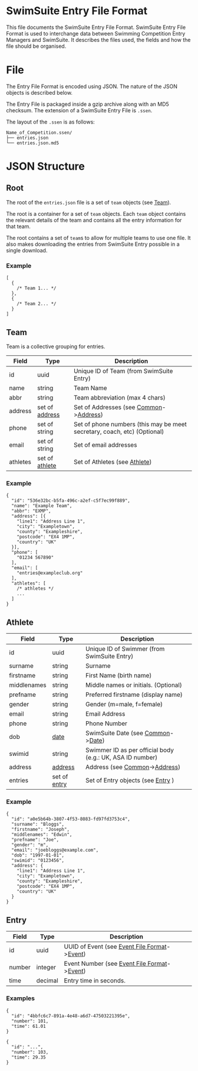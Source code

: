 # SwimSuite Entry File Format

This file documents the SwimSuite Entry File Format. SwimSuite Entry File Format is used to interchange data between Swimming Competition Entry Managers and SwimSuite. It describes the files used, the fields and how the file should be organised.

# File

The Entry File Format is encoded using JSON. The nature of the JSON objects is described below.

The Entry File is packaged inside a gzip archive along with an MD5 checksum. The extension of a SwimSuite Entry File is `.ssen`.

The layout of the `.ssen` is as follows:

```
Name_of_Competition.ssen/
├── entries.json
└── entries.json.md5
```

# JSON Structure

## Root

The root of the `entries.json` file is a set of `team` objects (see [Team](#team)).

The root is a container for a set of `team` objects. Each `team` object contains the relevant details of the team and contains all the entry information for that team.

The root contains a set of `team`s to allow for multiple teams to use one file. It also makes downloading the entries from SwimSuite Entry possible in a single download.

### Example

```
[
  {
    /* Team 1... */
  },
  {
    /* Team 2... */
  }
]
```

## Team

Team is a collective grouping for entries.

Field    | Type                                | Description
-------- | ----------------------------------- | -------------------------------------------------------------------------
id       | uuid                                | Unique ID of Team (from SwimSuite Entry)                                  |
name     | string                              | Team Name                                                                 |
abbr     | string                              | Team abbreviation (max 4 chars)                                           |
address  | set of [address](Common.md#address) | Set of Addresses (see [Common](Common.md)->[Address](Common.md#address)) |
phone    | set of string                       | Set of phone numbers (this may be meet secretary, coach, etc) (Optional)  |
email    | set of string                       | Set of email addresses                                                    |
athletes | set of [athlete](#athlete)          | Set of Athletes (see [Athlete](#athlete))                                 |

### Example

```
{
  "id": "536e32bc-b5fa-496c-a2ef-c5f7ec99f889",
  "name": "Example Team",
  "abbr": "EXMP",
  "address": [{
    "line1": "Address Line 1",
    "city": "Exampletown",
    "county": "Exampleshire",
    "postcode": "EX4 1MP",
    "country": "UK"
  }],
  "phone": [
    "01234 567890"
  ],
  "email": [
    "entries@exampleclub.org"
  ],
  "athletes": [
    /* athletes */
    ...
  ]
}
```

## Athlete

Field       | Type                         | Description
----------- | ---------------------------- | -----------------------------------------------------------------
id          | uuid                         | Unique ID of Swimmer (from SwimSuite Entry)                       |
surname     | string                       | Surname                                                           |
firstname   | string                       | First Name (birth name)                                           |
middlenames | string                       | Middle names or initials. (Optional)                              |
prefname    | string                       | Preferred firstname (display name)                                |
gender      | string                       | Gender (m=male, f=female)                                         |
email       | string                       | Email Address                                                     |
phone       | string                       | Phone Number                                                      |
dob         | [date](Common.md#date)       | SwimSuite Date (see [Common](Common.md)->[Date](Common.md#date)) |
swimid      | string                       | Swimmer ID as per official body (e.g.: UK, ASA ID number)         |
address     | [address](Common.md#address) | Address (see [Common](Common.md)->[Address](Common.md#address))  |
entries     | set of [entry](#entry)       | Set of Entry objects (see [Entry](#entry) )                       |

### Example

```
{
  "id": "a0e5b64b-3807-4f53-8083-fd97fd3753c4",
  "surname": "Bloggs",
  "firstname": "Joseph",
  "middlenames": "Edwin",
  "prefname": "Joe",
  "gender": "m",
  "email": "joebloggs@example.com",
  "dob": "1997-01-01",
  "swimid": "0123456",
  "address": {
    "line1": "Address Line 1",
    "city": "Exampletown",
    "county": "Exampleshire",
    "postcode": "EX4 1MP",
    "country": "UK"
  }
}
```

## Entry

Field  | Type    | Description
------ | ------- | ----------------------------------------------------------------------------------------------------------
id     | uuid    | UUID of Event (see [Event File Format](Event%20File%20Format.md)->[Event](Event%20File%20Format.md#event)) |
number | integer | Event Number (see [Event File Format](Event%20File%20Format.md)->[Event](Event%20File%20Format.md#event))  |
time   | decimal | Entry time in seconds.                                                                                     |

### Examples

```
{
  "id": "4bbfc6c7-891a-4e48-a6d7-47503221395e",
  "number": 101,
  "time": 61.01
}
```

```
{
  "id": "...",
  "number": 103,
  "time": 29.35
}
```
